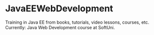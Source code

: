 # JavaEEWebDevelopment
Training in Java EE from books, tutorials, video lessons, courses, etc. Currently: Java Web Development course at SoftUni.
